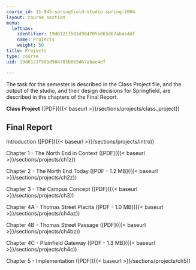 ```yaml
---
course_id: 11-945-springfield-studio-spring-2004
layout: course_section
menu:
  leftnav:
    identifier: 19d6121f501d984705b065d67abae4df
    name: Projects
    weight: 50
title: Projects
type: course
uid: 19d6121f501d984705b065d67abae4df

---
```


The task for the semester is described in the Class Project file, and the output of the studio, and their design decisions for Springfield, are described in the chapters of the Final Report.

**Class Project** ([PDF]({{< baseurl >}}/sections/projects/class_project))

Final Report
------------

Introduction ([PDF]({{< baseurl >}}/sections/projects/intro))

Chapter 1 - The North End in Context ([PDF]({{< baseurl >}}/sections/projects/ch1z))

Chapter 2 - The North End Today ([PDF - 1.2 MB]({{< baseurl >}}/sections/projects/ch2z))

Chapter 3 - The Campus Concept ([PDF]({{< baseurl >}}/sections/projects/ch3))

Chapter 4A - Thomas Street Placita ([PDF - 1.0 MB]({{< baseurl >}}/sections/projects/ch4az))

Chapter 4B - Thomas Street Passage ([PDF]({{< baseurl >}}/sections/projects/ch4bz))

Chapter 4C - Plainfield Gateway ([PDF - 1.3 MB]({{< baseurl >}}/sections/projects/ch4c))

Chapter 5 - Implementation ([PDF]({{< baseurl >}}/sections/projects/ch5))